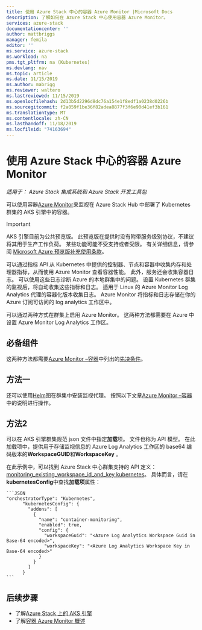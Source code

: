 ```yaml
---
title: 使用 Azure Stack 中心的容器 Azure Monitor |Microsoft Docs
description: 了解如何在 Azure Stack 中心使用容器 Azure Monitor。
services: azure-stack
documentationcenter: ''
author: mattbriggs
manager: femila
editor: ''
ms.service: azure-stack
ms.workload: na
pms.tgt_pltfrm: na (Kubernetes)
ms.devlang: nav
ms.topic: article
ms.date: 11/15/2019
ms.author: mabrigg
ms.reviewer: waltero
ms.lastreviewed: 11/15/2019
ms.openlocfilehash: 2d13b5d2296d8dc76a154e1f8edf1a0238d0226b
ms.sourcegitcommit: f2a059f1be36f82adea8877f3f6e90d41ef3b161
ms.translationtype: MT
ms.contentlocale: zh-CN
ms.lasthandoff: 11/18/2019
ms.locfileid: "74163694"
---
```

# <a name="use-azure-monitor-for-containers-on-azure-stack-hub"></a>使用 Azure Stack 中心的容器 Azure Monitor

*适用于： Azure Stack 集成系统和 Azure Stack 开发工具包*

可以使用容器[Azure Monitor](https://docs.microsoft.com/azure/azure-monitor/)来监视在 Azure Stack Hub 中部署了 Kubernetes 群集的 AKS 引擎中的容器。 

> [!IMPORTANT]
> AKS 引擎目前为公共预览版。
> 此预览版在提供时没有附带服务级别协议，不建议将其用于生产工作负荷。 某些功能可能不受支持或者受限。 有关详细信息，请参阅 [Microsoft Azure 预览版补充使用条款](https://azure.microsoft.com/support/legal/preview-supplemental-terms/)。

可以通过指标 API 从 Kubernetes 中提供的控制器、节点和容器中收集内存和处理器指标，从而使用 Azure Monitor 查看容器性能。 此外，服务还会收集容器日志。 可以使用这些日志诊断 Azure 的本地群集中的问题。 设置 Kubernetes 群集的监视后，将自动收集这些指标和日志。 适用于 Linux 的 Azure Monitor Log Analytics 代理的容器化版本收集日志。 Azure Monitor 将指标和日志存储在你的 Azure 订阅可访问的 log analytics 工作区中。

可以通过两种方式在群集上启用 Azure Monitor。 这两种方法都需要在 Azure 中设置 Azure Monitor Log Analytics 工作区。

## <a name="prerequisites"></a>必备组件

这两种方法都需要[Azure Monitor –容器](https://github.com/Helm/charts/tree/master/incubator/azuremonitor-containers)中列出的[先决条件](https://github.com/Helm/charts/tree/master/incubator/azuremonitor-containers#pre-requisites)。

## <a name="method-one"></a>方法一

还可以使用[Helm](https://helm.sh/)图在群集中安装监视代理。 按照以下文章[Azure Monitor –容器](https://github.com/Helm/charts/tree/master/incubator/azuremonitor-containers)中的说明进行操作。

## <a name="method-two"></a>方法2

可以在 AKS 引擎群集规范 json 文件中指定**加载**项。 文件也称为 API 模型。 在此加载项中，提供用于存储监视信息的 Azure Log Analytics 工作区的 base64 编码版本的**WorkspaceGUID**和**WorkspaceKey** 。

在此示例中，可以找到 Azure Stack 中心群集支持的 API 定义： [monitoring_existing_workspace_id_and_key kubernetes](https://github.com/Azure/aks-engine/blob/master/examples/addons/container-monitoring/kubernetes-container-monitoring_existing_workspace_id_and_key.json)。 具体而言，请在**kubernetesConfig**中查找**加载项**属性：

    ```JSON  
    "orchestratorType": "Kubernetes",
          "kubernetesConfig": {
            "addons": [
              {
                "name": "container-monitoring",
                "enabled": true,
                "config": {
                  "workspaceGuid": "<Azure Log Analytics Workspace Guid in Base-64 encoded>",
                  "workspaceKey": "<Azure Log Analytics Workspace Key in Base-64 encoded>"
                }
              }
            ]
          }
    ```

## <a name="next-steps"></a>后续步骤

- 了解[Azure Stack 上的 AKS 引擎](azure-stack-kubernetes-aks-engine-overview.md)  
- 了解[容器 Azure Monitor 概述](https://docs.microsoft.com/azure/azure-monitor/insights/container-insights-overview)
